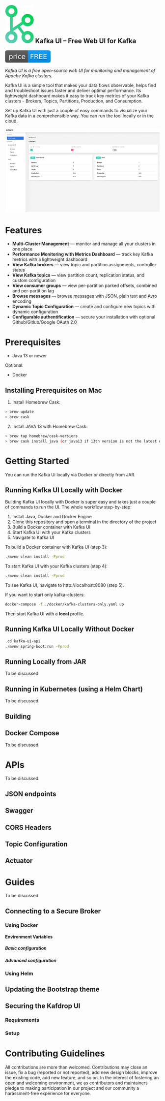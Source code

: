 ![Kafka UI logo](images/kafka-ui-logo.png) Kafka UI – Free Web UI for Kafka &nbsp; 
------------------

![Kafka UI Price Free](images/free-open-source.svg)

<em>Kafka UI is a free open-source web UI for monitoring and management of Apache Kafka clusters. </em> 

Kafka UI is a simple tool that makes your data flows observable, helps find and troubleshoot issues faster and deliver optimal performance. Its lightweight dashboard makes it easy to track key metrics of your Kafka clusters - Brokers, Topics, Partitions, Production, and Consumption. 

Set up Kafka UI with just a couple of easy commands to visualize your Kafka data in a comprehensible way. You can run the tool locally or in the cloud. 

![Kafka UI interface dashboard screenshot](images/kafka-ui-interface-dashboard.png)


# Features
* **Multi-Cluster Management** — monitor and manage all your clusters in one place
* **Performance Monitoring with Metrics Dashboard** —  track key Kafka metrics with a lightweight dashboard
* **View Kafka brokers** — view topic and partition assignments, controller status
* **View Kafka topics** — view partition count, replication status, and custom configuration
* **View consumer groups** — view per-partition parked offsets, combined and per-partition lag
* **Browse messages** — browse messages with JSON, plain text and Avro encoding
* **Dynamic Topic Configuration** — create and configure new topics with dynamic configuration
* **Configurable authentification** — secure your installation with optional Github/Gitlub/Google OAuth 2.0
 

# Prerequisites

* Java 13 or newer

Optional:

* Docker 

## Installing Prerequisites on Mac
1. Install Homebrew Cask:
```sh
> brew update
> brew cask
``` 
2. Install JAVA 13 with Homebrew Cask:
```sh
> brew tap homebrew/cask-versions
> brew cask install java (or java13 if 13th version is not the latest one)
``` 

# Getting Started
You can run the Kafka Ui locally via Docker or directly from JAR.

## Running Kafka UI Locally with Docker

Building Kafka UI locally with Docker is super easy and takes just a couple of commands to run the UI. The whole workflow step-by-step: 

1. Install Java, Docker and Docker Engine
2. Clone this repository and open a terminal in the directory of the project
3. Build a Docker container with Kafka UI
4. Start Kafka UI with your Kafka clusters
5. Navigate to Kafka UI 

To build a Docker container with Kafka UI (step 3): 
```sh
./mvnw clean install -Pprod
``` 
To start Kafka UI with your Kafka clusters (step 4): 
```sh
./mvnw clean install -Pprod
``` 
To see Kafka UI, navigate to http://localhost:8080 (step 5).

If you want to start only kafka-clusters: 
```sh
docker-compose -f ./docker/kafka-clusters-only.yaml up
``` 
Then start Kafka UI with a **local** profile. 

## Running Kafka UI Locally Without Docker

```sh
.cd kafka-ui-api
./mvnw spring-boot:run -Pprod
``` 


## Running Locally from JAR
To be discussed

## Running in Kubernetes (using a Helm Chart)
To be discussed

## Building

## Docker Compose
To be discussed

# APIs
To be discussed
## JSON endpoints

## Swagger
## CORS Headers
## Topic Configuration
## Actuator

# Guides

To be discussed

## Connecting to a Secure Broker

### Using Docker
#### Environment Variables
##### Basic configuration
##### Advanced configuration

### Using Helm

## Updating the Bootstrap theme

## Securing the Kafdrop UI
### Requirements

### Setup

# Contributing Guidelines
All contributions are more than welcomed. Contributions may close an issue, fix a bug (reported or not reported), add new design blocks, improve the existing code, add new feature, and so on. In the interest of fostering an open and welcoming environment, we as contributors and maintainers pledge to making participation in our project and our community a harassment-free experience for everyone.

